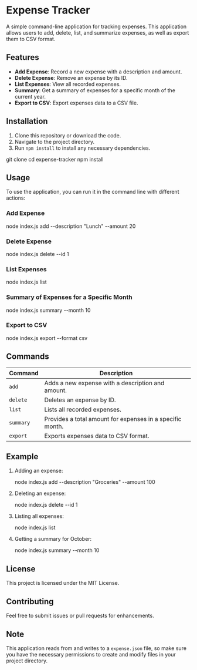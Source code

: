 
# Expense Tracker

A simple command-line application for tracking expenses. This application allows users to add, delete, list, and summarize expenses, as well as export them to CSV format.

## Features

- **Add Expense**: Record a new expense with a description and amount.
- **Delete Expense**: Remove an expense by its ID.
- **List Expenses**: View all recorded expenses.
- **Summary**: Get a summary of expenses for a specific month of the current year.
- **Export to CSV**: Export expenses data to a CSV file.

## Installation

1. Clone this repository or download the code.
2. Navigate to the project directory.
3. Run `npm install` to install any necessary dependencies.


git clone <repository-url>
cd expense-tracker
npm install


## Usage

To use the application, you can run it in the command line with different actions:

### Add Expense

node index.js add --description "Lunch" --amount 20


### Delete Expense


node index.js delete --id 1

### List Expenses

node index.js list


### Summary of Expenses for a Specific Month


node index.js summary --month 10

### Export to CSV


node index.js export --format csv


## Commands

| Command       | Description                                              |
|---------------|----------------------------------------------------------|
| `add`        | Adds a new expense with a description and amount.       |
| `delete`     | Deletes an expense by ID.                               |
| `list`       | Lists all recorded expenses.                             |
| `summary`     | Provides a total amount for expenses in a specific month.|
| `export`      | Exports expenses data to CSV format.                     |

## Example

1. Adding an expense:
 
    node index.js add --description "Groceries" --amount 100
 

2. Deleting an expense:
 
    node index.js delete --id 1
    
3. Listing all expenses:
   
    node index.js list
   

4. Getting a summary for October:
   
    node index.js summary --month 10
   

## License

This project is licensed under the MIT License.

## Contributing

Feel free to submit issues or pull requests for enhancements.

## Note

This application reads from and writes to a `expense.json` file, so make sure you have the necessary permissions to create and modify files in your project directory.
